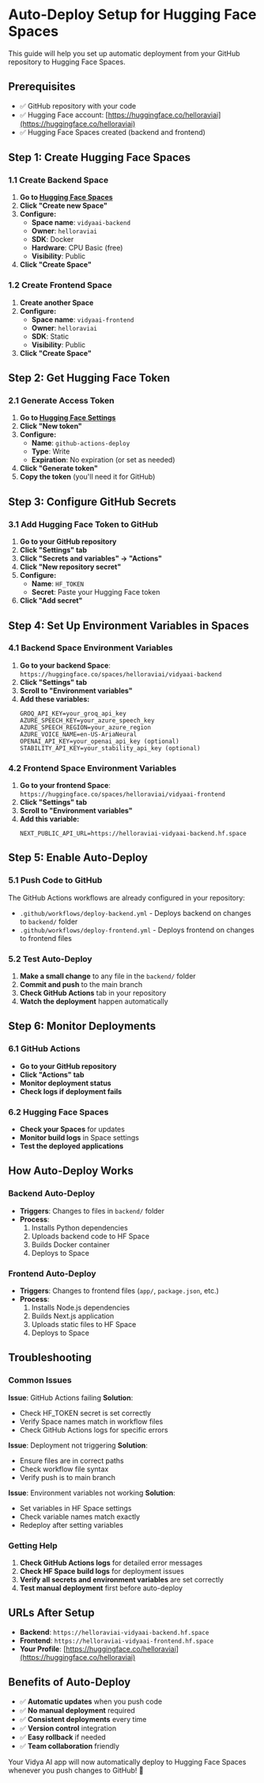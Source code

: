 # Auto-Deploy Setup for Hugging Face Spaces

This guide will help you set up automatic deployment from your GitHub repository to Hugging Face Spaces.

## Prerequisites

- ✅ GitHub repository with your code
- ✅ Hugging Face account: [https://huggingface.co/helloraviai](https://huggingface.co/helloraviai)
- ✅ Hugging Face Spaces created (backend and frontend)

## Step 1: Create Hugging Face Spaces

### 1.1 Create Backend Space
1. **Go to [Hugging Face Spaces](https://huggingface.co/spaces)**
2. **Click "Create new Space"**
3. **Configure:**
   - **Space name**: `vidyaai-backend`
   - **Owner**: `helloraviai`
   - **SDK**: Docker
   - **Hardware**: CPU Basic (free)
   - **Visibility**: Public
4. **Click "Create Space"**

### 1.2 Create Frontend Space
1. **Create another Space**
2. **Configure:**
   - **Space name**: `vidyaai-frontend`
   - **Owner**: `helloraviai`
   - **SDK**: Static
   - **Visibility**: Public
3. **Click "Create Space"**

## Step 2: Get Hugging Face Token

### 2.1 Generate Access Token
1. **Go to [Hugging Face Settings](https://huggingface.co/settings/tokens)**
2. **Click "New token"**
3. **Configure:**
   - **Name**: `github-actions-deploy`
   - **Type**: Write
   - **Expiration**: No expiration (or set as needed)
4. **Click "Generate token"**
5. **Copy the token** (you'll need it for GitHub)

## Step 3: Configure GitHub Secrets

### 3.1 Add Hugging Face Token to GitHub
1. **Go to your GitHub repository**
2. **Click "Settings" tab**
3. **Click "Secrets and variables" → "Actions"**
4. **Click "New repository secret"**
5. **Configure:**
   - **Name**: `HF_TOKEN`
   - **Secret**: Paste your Hugging Face token
6. **Click "Add secret"**

## Step 4: Set Up Environment Variables in Spaces

### 4.1 Backend Space Environment Variables
1. **Go to your backend Space**: `https://huggingface.co/spaces/helloraviai/vidyaai-backend`
2. **Click "Settings" tab**
3. **Scroll to "Environment variables"**
4. **Add these variables:**
   ```
   GROQ_API_KEY=your_groq_api_key
   AZURE_SPEECH_KEY=your_azure_speech_key
   AZURE_SPEECH_REGION=your_azure_region
   AZURE_VOICE_NAME=en-US-AriaNeural
   OPENAI_API_KEY=your_openai_api_key (optional)
   STABILITY_API_KEY=your_stability_api_key (optional)
   ```

### 4.2 Frontend Space Environment Variables
1. **Go to your frontend Space**: `https://huggingface.co/spaces/helloraviai/vidyaai-frontend`
2. **Click "Settings" tab**
3. **Scroll to "Environment variables"**
4. **Add this variable:**
   ```
   NEXT_PUBLIC_API_URL=https://helloraviai-vidyaai-backend.hf.space
   ```

## Step 5: Enable Auto-Deploy

### 5.1 Push Code to GitHub
The GitHub Actions workflows are already configured in your repository:
- `.github/workflows/deploy-backend.yml` - Deploys backend on changes to `backend/` folder
- `.github/workflows/deploy-frontend.yml` - Deploys frontend on changes to frontend files

### 5.2 Test Auto-Deploy
1. **Make a small change** to any file in the `backend/` folder
2. **Commit and push** to the main branch
3. **Check GitHub Actions** tab in your repository
4. **Watch the deployment** happen automatically

## Step 6: Monitor Deployments

### 6.1 GitHub Actions
- **Go to your GitHub repository**
- **Click "Actions" tab**
- **Monitor deployment status**
- **Check logs if deployment fails**

### 6.2 Hugging Face Spaces
- **Check your Spaces** for updates
- **Monitor build logs** in Space settings
- **Test the deployed applications**

## How Auto-Deploy Works

### Backend Auto-Deploy
- **Triggers**: Changes to files in `backend/` folder
- **Process**: 
  1. Installs Python dependencies
  2. Uploads backend code to HF Space
  3. Builds Docker container
  4. Deploys to Space

### Frontend Auto-Deploy
- **Triggers**: Changes to frontend files (`app/`, `package.json`, etc.)
- **Process**:
  1. Installs Node.js dependencies
  2. Builds Next.js application
  3. Uploads static files to HF Space
  4. Deploys to Space

## Troubleshooting

### Common Issues

**Issue**: GitHub Actions failing
**Solution**: 
- Check HF_TOKEN secret is set correctly
- Verify Space names match in workflow files
- Check GitHub Actions logs for specific errors

**Issue**: Deployment not triggering
**Solution**:
- Ensure files are in correct paths
- Check workflow file syntax
- Verify push is to main branch

**Issue**: Environment variables not working
**Solution**:
- Set variables in HF Space settings
- Check variable names match exactly
- Redeploy after setting variables

### Getting Help

1. **Check GitHub Actions logs** for detailed error messages
2. **Check HF Space build logs** for deployment issues
3. **Verify all secrets and environment variables** are set correctly
4. **Test manual deployment** first before auto-deploy

## URLs After Setup

- **Backend**: `https://helloraviai-vidyaai-backend.hf.space`
- **Frontend**: `https://helloraviai-vidyaai-frontend.hf.space`
- **Your Profile**: [https://huggingface.co/helloraviai](https://huggingface.co/helloraviai)

## Benefits of Auto-Deploy

- ✅ **Automatic updates** when you push code
- ✅ **No manual deployment** required
- ✅ **Consistent deployments** every time
- ✅ **Version control** integration
- ✅ **Easy rollback** if needed
- ✅ **Team collaboration** friendly

Your Vidya AI app will now automatically deploy to Hugging Face Spaces whenever you push changes to GitHub! 🚀
